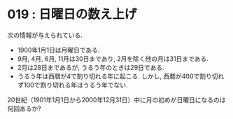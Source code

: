 # 019 : 日曜日の数え上げ

次の情報が与えられている.

* 1900年1月1日は月曜日である.
* 9月, 4月, 6月, 11月は30日まであり, 2月を除く他の月は31日まである.
* 2月は28日まであるが, うるう年のときは29日である.
* うるう年は西暦が4で割り切れる年に起こる. しかし, 西暦が400で割り切れず100で割り切れる年はうるう年でない.

20世紀（1901年1月1日から2000年12月31日）中に月の初めが日曜日になるのは何回あるか?
